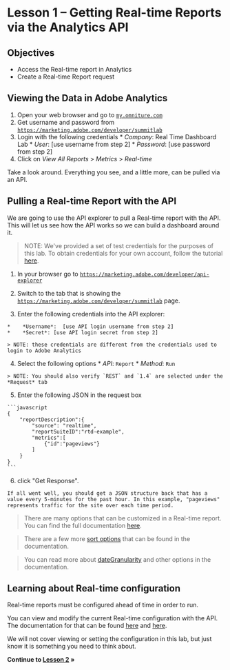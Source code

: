 Lesson 1 – Getting Real-time Reports via the Analytics API
====

Objectives
----
*    Access the Real-time report in Analytics
*    Create a Real-time Report request

Viewing the Data in Adobe Analytics
-----
1.    Open your web browser and go to <a href="https://my.omniture.com/login/" target="_blank">`my.omniture.com`</a>
2.    Get username and password from <a href="https://marketing.adobe.com/developer/summitlab" target="_blank">`https://marketing.adobe.com/developer/summitlab`</a>
3.    Login with the following credentials
    *    *Company*: Real Time Dashboard Lab
    *    *User*: [use username from step 2]
    *    *Password*: [use password from step 2]
4.    Click on *View All Reports* > *Metrics* > *Real-time*

Take a look around. Everything you see, and a little more, can be pulled via an API.

Pulling a Real-time Report with the API
-----

We are going to use the API explorer to pull a Real-time report with the API. This will let us see how the API works so we can build a dashboard around it.

> NOTE: We've provided a set of test credentials for the purposes of this lab. To obtain credentials for your own account, follow the tutorial [here](https://marketing.adobe.com/developer/get-started/enterprise-api/c-get-web-service-access-to-the-enterprise-api).

1.    In your browser go to <a href="https://marketing.adobe.com/developer/api-explorer" target="_blank">`https://marketing.adobe.com/developer/api-explorer`</a>

2.    Switch to the tab that is showing the <a href="https://marketing.adobe.com/developer/summitlab" target="_blank">`https://marketing.adobe.com/developer/summitlab`</a> page.

3.    Enter the following credentials into the API explorer:

    *    *Username*:  [use API login username from step 2]
    *    *Secret*: [use API login secret from step 2]

    > NOTE: these credentials are different from the credentials used to login to Adobe Analytics

4.    Select the following options
    *    *API*: `Report`
    *    *Method*: `Run`

    > NOTE: You should also verify `REST` and `1.4` are selected under the *Request* tab

5.    Enter the following JSON in the request box

    ```javascript
    {
        "reportDescription":{
            "source": "realtime",
            "reportSuiteID":"rtd-example",
            "metrics":[
                {"id":"pageviews"}
            ]
        }
    }
    ```

6.    click "Get Response".

    If all went well, you should get a JSON structure back that has a value every 5-minutes for the past hour. In this example, "pageviews" represents traffic for the site over each time period.

> There are many options that can be customized in a Real-time report. You can find the full documentation [here](https://marketing.adobe.com/developer/documentation/analytics-reporting-1-4/real-time).

> There are a few more [sort options](https://marketing.adobe.com/developer/documentation/analytics-reporting-1-4/r-reportdescription-1#section_C4F49ABA1A664EDB8BC48DF8D8F026B0) that can be found in the documentation.

> You can read more about [dateGranularity](https://marketing.adobe.com/developer/documentation/analytics-reporting-1-4/real-time#section_751CF36659DD4BFDA85554EC4368C464) and other options in the documentation.

Learning about Real-time configuration
-----

Real-time reports must be configured ahead of time in order to run.

You can view and modify the current Real-time configuration with the API. The documentation for that can be found [here](https://marketing.adobe.com/developer/documentation/analytics-administration-1-4/r-getrealtimesettings) and [here](https://marketing.adobe.com/developer/documentation/analytics-administration-1-4/r-saverealtimesettings).

We will not cover viewing or setting the configuration in this lab, but just know it is something you need to think about.

**Continue to [Lesson 2](../lesson_2#lesson-2--make-an-api-request-from-an-html-page) »**
